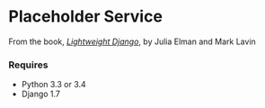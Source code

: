 Placeholder Service
=============================
From the book, [*Lightweight Django*](http://www.amazon.com/Lightweight-Django-Julia-Elman/dp/149194594X), by Julia Elman and Mark Lavin

### Requires ###
* Python 3.3 or 3.4
* Django 1.7
